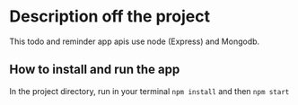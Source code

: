 # Description off the project

This todo and reminder app apis use node (Express) and Mongodb. 

## How to install and run the app
In the project directory, run in your terminal `npm install` and then `npm start`



